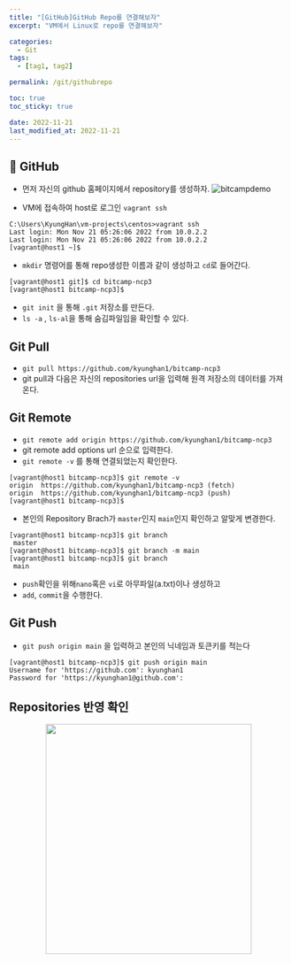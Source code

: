 ```yaml
---
title: "[GitHub]GitHub Repo를 연결해보자"
excerpt: "VM에서 Linux로 repo를 연결해보자"

categories:
  - Git
tags:
  - [tag1, tag2]

permalink: /git/githubrepo

toc: true
toc_sticky: true

date: 2022-11-21
last_modified_at: 2022-11-21
---
```


## 🦥 GitHub

- 먼저 자신의 github 홈페이지에서 repository를 생성하자.
![bitcampdemo](https://user-images.githubusercontent.com/118426681/203039943-3caafe9e-b6b8-4e1d-992e-e4a86a686434.png)

- VM에 접속하여 host로 로그인 `vagrant ssh`
```
C:\Users\KyungHan\vm-projects\centos>vagrant ssh
Last login: Mon Nov 21 05:26:06 2022 from 10.0.2.2
Last login: Mon Nov 21 05:26:06 2022 from 10.0.2.2
[vagrant@host1 ~]$
```
- `mkdir` 명령어를 통해 repo생성한 이름과 같이 생성하고 `cd`로 들어간다.
```
[vagrant@host1 git]$ cd bitcamp-ncp3
[vagrant@host1 bitcamp-ncp3]$
```
- `git init` 을 통해 `.git` 저장소를 만든다.
- `ls -a` , `ls-al`을 통해 숨김파일임을 확인할 수 있다.
## Git Pull
- `git pull https://github.com/kyunghan1/bitcamp-ncp3` 
- git pull과 다음은 자신의 repositories url을 입력해 원격 저장소의 데이터를 가져온다.
## Git Remote
- `git remote add origin https://github.com/kyunghan1/bitcamp-ncp3`
- git remote add options url 순으로 입력한다.
- `git remote -v` 를 통해 연결되었는지 확인한다.
```
[vagrant@host1 bitcamp-ncp3]$ git remote -v
origin  https://github.com/kyunghan1/bitcamp-ncp3 (fetch)
origin  https://github.com/kyunghan1/bitcamp-ncp3 (push)
[vagrant@host1 bitcamp-ncp3]$
```
- 본인의 Repository Brach가 `master`인지 `main`인지 확인하고 알맞게 변경한다.
```
[vagrant@host1 bitcamp-ncp3]$ git branch
 master
[vagrant@host1 bitcamp-ncp3]$ git branch -m main
[vagrant@host1 bitcamp-ncp3]$ git branch
 main
```
- `push`확인을 위해`nano`혹은 `vi`로 아무파일(a.txt)이나 생성하고
- `add`, `commit`을 수행한다.

## Git Push

- `git push origin main` 을 입력하고 본인의 닉네임과 토큰키를 적는다
```
[vagrant@host1 bitcamp-ncp3]$ git push origin main
Username for 'https://github.com': kyunghan1
Password for 'https://kyunghan1@github.com':
```
## Repositories 반영 확인

<p align="center"><img src="https://user-images.githubusercontent.com/118426681/203054121-a1e145c7-abbf-4151-b07d-c85be2c74840.png" height="416px" width="372px"></p>
